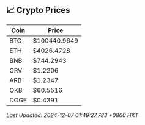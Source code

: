 ## 📈 Crypto Prices

| Coin | Price |
| ---- | ----- |
| BTC | $100440.9649 |
| ETH | $4026.4728 |
| BNB | $744.2943 |
| CRV | $1.2206 |
| ARB | $1.2347 |
| OKB | $60.5516 |
| DOGE | $0.4391 |

_Last Updated: 2024-12-07 01:49:27.783 +0800 HKT_